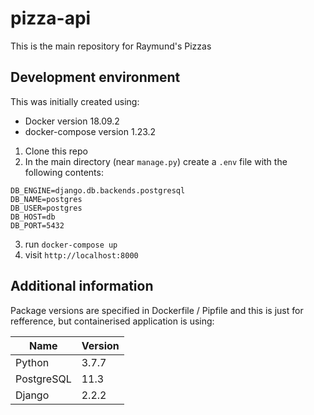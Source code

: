 # pizza-api

This is the main repository for Raymund's Pizzas

## Development environment


This was initially created using:

* Docker version 18.09.2
* docker-compose version 1.23.2


1) Clone this repo
2) In the main directory (near `manage.py`) create a `.env` file with the following contents:

```
DB_ENGINE=django.db.backends.postgresql
DB_NAME=postgres
DB_USER=postgres
DB_HOST=db
DB_PORT=5432

```

3) run `docker-compose up`
4) visit `http://localhost:8000`

## Additional information

Package versions are specified in Dockerfile / Pipfile and this is just for refference, but containerised application is using:

| Name                   | Version   |
| ---                    | ---       |
| Python                 | 3.7.7     |
| PostgreSQL             | 11.3      |
| Django                 | 2.2.2     |
